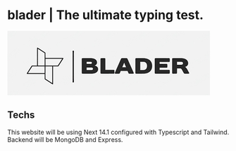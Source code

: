 # blader | The ultimate typing test.

![blader logo](https://github.com/Antwannnn/blader/blob/main/public/assets/images/logo-white-full.png)

## Techs

This website will be using Next 14.1 configured with Typescript and Tailwind.
Backend will be MongoDB and Express.
